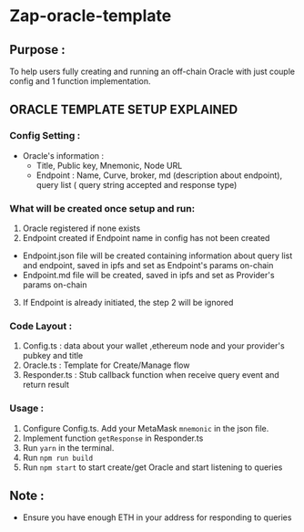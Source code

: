 # Zap-oracle-template


## Purpose :
To help users fully creating and running an off-chain Oracle with just couple config and 1 function implementation.
## ORACLE TEMPLATE SETUP EXPLAINED

### Config Setting :
  - Oracle's information :
    + Title, Public key, Mnemonic, Node URL
    + Endpoint : Name, Curve, broker, md (description about endpoint), query list ( query string accepted and response type)
### What will be created  once setup and run:
1. Oracle registered if none exists
2. Endpoint created if Endpoint name in config has not been created
  + Endpoint.json file will be created containing information about query list and endpoint, saved in ipfs and set as Endpoint's params on-chain
  + Endpoint.md file will be created, saved in ipfs and set as Provider's params on-chain
3. If Endpoint is already initiated, the step 2 will be ignored


### Code Layout :

1. Config.ts : data about your wallet ,ethereum node and your provider's pubkey and title
3. Oracle.ts : Template for Create/Manage  flow
4. Responder.ts :  Stub callback function when receive query event and return result

### Usage :

1. Configure Config.ts. Add your MetaMask `mnemonic` in the json file.
2. Implement function `getResponse` in Responder.ts
4. Run `yarn` in the terminal.
5. Run `npm run build`
3. Run `npm start` to start create/get Oracle and start listening to queries   

## Note :

- Ensure you have enough ETH in your address for responding to queries
